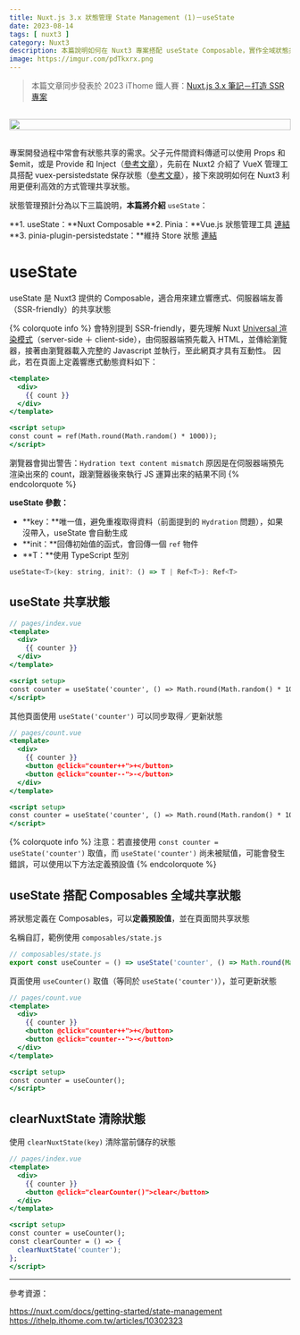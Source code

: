 ```yaml
---
title: Nuxt.js 3.x 狀態管理 State Management (1)－useState
date: 2023-08-14
tags: [ nuxt3 ]
category: Nuxt3
description: 本篇說明如何在 Nuxt3 專案搭配 useState Composable，實作全域狀態共享
image: https://imgur.com/pdTkxrx.png
---
```


> 本篇文章同步發表於 2023 iThome 鐵人賽：[Nuxt.js 3.x 筆記－打造 SSR 專案](https://ithelp.ithome.com.tw/articles/10331341)
>

<div style="display: flex; justify-content: center; margin: 30px 0;">
  <img style="width: 100%; max-width: 600px;" src="https://imgur.com/pdTkxrx.png">
</div>

專案開發過程中常會有狀態共享的需求。父子元件間資料傳遞可以使用 Props 和 $emit，或是 Provide 和 Inject（[參考文章](https://clairechang.tw/2023/01/13/vue/vue-communications/)），先前在 Nuxt2 介紹了 VueX 管理工具搭配 vuex-persistedstate 保存狀態（[參考文章](https://clairechang.tw/2022/11/22/nuxt/nuxt-vuex-store/)），接下來說明如何在 Nuxt3 利用更便利高效的方式管理共享狀態。

狀態管理預計分為以下三篇說明，**本篇將介紹** `useState`：

**1. useState：**Nuxt Composable
**2. Pinia：**Vue.js 狀態管理工具 [連結](https://clairechang.tw/2023/08/15/nuxt3/nuxt-v3-state-management-pinia/)
**3. pinia-plugin-persistedstate：**維持 Store 狀態 [連結](https://clairechang.tw/2023/08/16/nuxt3/nuxt-v3-state-management-persistedstate/)

<!-- more -->

# **useState**

useState 是 Nuxt3 提供的 Composable，適合用來建立響應式、伺服器端友善（SSR-friendly）的共享狀態

{% colorquote info %}
會特別提到 SSR-friendly，要先理解 Nuxt [Universal 渲染模式](https://nuxt.com/docs/guide/concepts/rendering#universal-rendering)（server-side ＋ client-side），由伺服器端預先載入 HTML，並傳給瀏覽器，接著由瀏覽器載入完整的 Javascript 並執行，至此網頁才具有互動性。
因此，若在頁面上定義響應式動態資料如下：

```jsx
<template>
  <div>
    {{ count }}
  </div>
</template>

<script setup>
const count = ref(Math.round(Math.random() * 1000));
</script>
```

瀏覽器會拋出警告：`Hydration text content mismatch`
原因是在伺服器端預先渲染出來的 count，跟瀏覽器後來執行 JS 運算出來的結果不同
{% endcolorquote %}

**useState 參數：**

- **key：**唯一值，避免重複取得資料（前面提到的 `Hydration` 問題），如果沒帶入，useState 會自動生成
- **init：**回傳初始值的函式，會回傳一個 `ref` 物件
- **T：**使用 TypeScript 型別

```jsx
useState<T>(key: string, init?: () => T | Ref<T>): Ref<T>
```

## **useState 共享狀態**

```jsx
// pages/index.vue
<template>
  <div>
    {{ counter }}
  </div>
</template>

<script setup>
const counter = useState('counter', () => Math.round(Math.random() * 1000));
</script>
```

其他頁面使用 `useState('counter')` 可以同步取得／更新狀態

```jsx
// pages/count.vue
<template>
  <div>
    {{ counter }}
    <button @click="counter++">+</button>
    <button @click="counter--">-</button>
  </div>
</template>

<script setup>
const counter = useState('counter', () => Math.round(Math.random() * 1000));
</script>
```

{% colorquote info %}
注意：若直接使用 `const counter = useState('counter')` 取值，而 `useState('counter')` 尚未被賦值，可能會發生錯誤，可以使用以下方法定義預設值
{% endcolorquote %}

## **useState 搭配 Composables 全域共享狀態**

將狀態定義在 Composables，可以**定義預設值**，並在頁面間共享狀態

名稱自訂，範例使用 `composables/state.js`

```jsx
// composables/state.js
export const useCounter = () => useState('counter', () => Math.round(Math.random() * 1000));
```

頁面使用 `useCounter()` 取值（等同於 `useState('counter')`），並可更新狀態

```jsx
// pages/count.vue
<template>
  <div>
    {{ counter }}
    <button @click="counter++">+</button>
    <button @click="counter--">-</button>
  </div>
</template>

<script setup>
const counter = useCounter();
</script>
```

## **clearNuxtState 清除狀態**

使用 `clearNuxtState(key)` 清除當前儲存的狀態

```jsx
// pages/index.vue
<template>
  <div>
    {{ counter }}
    <button @click="clearCounter()">clear</button>
  </div>
</template>

<script setup>
const counter = useCounter();
const clearCounter = () => {
  clearNuxtState('counter');
};
</script>
```

---

參考資源：

https://nuxt.com/docs/getting-started/state-management
https://ithelp.ithome.com.tw/articles/10302323